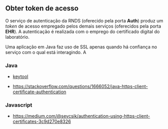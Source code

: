 ## Obter token de acesso

O serviço de autenticação da RNDS (oferecido pela porta **Auth**) produz um _token_ de acesso empregado pelos demais serviços (oferecidos pela porta **EHR**). A autenticação é realizada com o emprego do certificado digital do laboratório.

Uma aplicação em Java faz uso de SSL apenas quando há confiança no serviço com o
qual está interagindo. A

### Java

- [keytool](https://docs.oracle.com/javase/10/tools/keytool.htm#JSWOR-GUID-5990A2E4-78E3-47B7-AE75-6D1826259549)

- https://stackoverflow.com/questions/1666052/java-https-client-certificate-authentication

### Javascript

- https://medium.com/@sevcsik/authentication-using-https-client-certificates-3c9d270e8326
